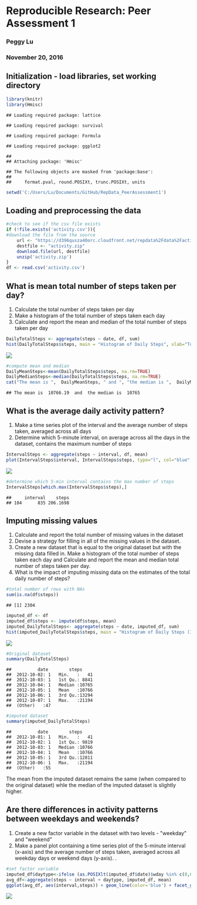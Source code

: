 # Reproducible Research: Peer Assessment 1
### Peggy Lu
### November 20, 2016

## Initialization - load libraries, set working directory 


```r
library(knitr)
library(Hmisc)
```

```
## Loading required package: lattice
```

```
## Loading required package: survival
```

```
## Loading required package: Formula
```

```
## Loading required package: ggplot2
```

```
## 
## Attaching package: 'Hmisc'
```

```
## The following objects are masked from 'package:base':
## 
##     format.pval, round.POSIXt, trunc.POSIXt, units
```

```r
setwd('C:/Users/Lu/Documents/GitHub/RepData_PeerAssessment1')
```

## Loading and preprocessing the data

```r
#check to see if the csv file exists
if (!file.exists('activity.csv')){
#download the file from the source
    url <- "https://d396qusza40orc.cloudfront.net/repdata%2Fdata%2Factivity.zip"
    destfile <- "activity.zip"
    download.file(url, destfile)
    unzip('activity.zip')
}
df <- read.csv('activity.csv')
```

## What is mean total number of steps taken per day?
1.  Calculate the total number of steps taken per day 
2.  Make a histogram of the total number of steps taken each day
3.  Calculate and report the mean and median of the total number of steps taken per day


```r
DailyTotalSteps <- aggregate(steps ~ date, df, sum)
hist(DailyTotalSteps$steps, main = "Histogram of Daily Steps", xlab="Total Daily Steps", ylab="Frequency", col="blue", breaks=20)
```

![](PA1_template_files/figure-html/unnamed-chunk-3-1.png)<!-- -->

```r
#compute mean and median
DailyMeanSteps<-mean(DailyTotalSteps$steps, na.rm=TRUE)
DailyMedianSteps<-median(DailyTotalSteps$steps, na.rm=TRUE)
cat("The mean is ",  DailyMeanSteps, " and ", "the median is ",  DailyMedianSteps)
```

```
## The mean is  10766.19  and  the median is  10765
```

## What is the average daily activity pattern?
1.  Make a time series plot of the interval and the average number of steps taken, averaged across all days 
2.  Determine which 5-minute interval, on average across all the days in the dataset, contains the maximum number of steps

```r
IntervalSteps <- aggregate(steps ~ interval, df, mean)
plot(IntervalSteps$interval, IntervalSteps$steps, type="l", col="blue", main = "Average Number of Steps by Interval", xlab="Interval", ylab="Avg Steps")
```

![](PA1_template_files/figure-html/unnamed-chunk-4-1.png)<!-- -->

```r
#determine which 5-min interval contains the max number of steps 
IntervalSteps[which.max(IntervalSteps$steps),]
```

```
##     interval    steps
## 104      835 206.1698
```

## Imputing missing values
1.  Calculate and report the total number of missing values in the dataset  
2.  Devise a strategy for filling in all of the missing values in the dataset.  
3.  Create a new dataset that is equal to the original dataset but with the missing data filled in.
Make a histogram of the total number of steps taken each day and Calculate and report the mean and median total number of steps taken per day. 
4. What is the impact of imputing missing data on the estimates of the total daily number of steps?


```r
#total number of rows with NAs
sum(is.na(df$steps))
```

```
## [1] 2304
```

```r
imputed_df <- df
imputed_df$steps <- impute(df$steps, mean) 
imputed_DailyTotalSteps<- aggregate(steps ~ date, imputed_df, sum)
hist(imputed_DailyTotalSteps$steps, main = "Histogram of Daily Steps (Imputed)", xlab="Total Daily Steps", ylab="Frequency", col="darkgreen", breaks=20)
```

![](PA1_template_files/figure-html/unnamed-chunk-5-1.png)<!-- -->

```r
#Original dataset
summary(DailyTotalSteps)
```

```
##          date        steps      
##  2012-10-02: 1   Min.   :   41  
##  2012-10-03: 1   1st Qu.: 8841  
##  2012-10-04: 1   Median :10765  
##  2012-10-05: 1   Mean   :10766  
##  2012-10-06: 1   3rd Qu.:13294  
##  2012-10-07: 1   Max.   :21194  
##  (Other)   :47
```

```r
#imputed dataset
summary(imputed_DailyTotalSteps)
```

```
##          date        steps      
##  2012-10-01: 1   Min.   :   41  
##  2012-10-02: 1   1st Qu.: 9819  
##  2012-10-03: 1   Median :10766  
##  2012-10-04: 1   Mean   :10766  
##  2012-10-05: 1   3rd Qu.:12811  
##  2012-10-06: 1   Max.   :21194  
##  (Other)   :55
```

The mean from the imputed dataset remains the same (when compared to the original dataset)  whle the median of the imputed dataset is slightly higher.

## Are there differences in activity patterns between weekdays and weekends?
1.  Create a new factor variable in the dataset with two levels - "weekday" and "weekend" 
2.  Make a panel plot containing a time series plot of the 5-minute interval (x-axis) and the average number of steps taken, averaged across all weekday days or weekend days (y-axis). .


```r
#set factor variable 
imputed_df$daytype<-ifelse (as.POSIXlt(imputed_df$date)$wday %in% c(0,6), 'weekend', 'weekday')
avg_df<-aggregate(steps ~ interval + daytype, imputed_df, mean)
ggplot(avg_df, aes(interval,steps)) + geom_line(color='blue') + facet_grid(. ~ daytype) + xlab("Interval") + ylab("Average Steps")
```

![](PA1_template_files/figure-html/unnamed-chunk-6-1.png)<!-- -->
